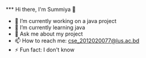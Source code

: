 *** Hi there, I'm Summiya 👋

- 🔭 I’m currently working on a java project 
- 🌱 I’m currently learning java
- 💬 Ask me about my project
- 📫 How to reach me: cse_2012020077@lus.ac.bd
- ⚡ Fun fact: I don't know
